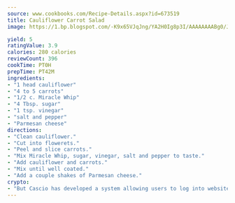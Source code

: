 ```yaml
---
source: www.cookbooks.com/Recipe-Details.aspx?id=673519
title: Cauliflower Carrot Salad
image: https://1.bp.blogspot.com/-K9x65VJqJng/YA2H0Ig8p3I/AAAAAAAABg0/JRKr7ZzesxofwlGw6YudXad_aQn9BD52QCLcBGAsYHQ/s299/2.png

yield: 5
ratingValue: 3.9
calories: 280 calories
reviewCount: 396
cookTime: PT0H
prepTime: PT42M
ingredients:
- "1 head cauliflower"
- "4 to 5 carrots"
- "1/2 c. Miracle Whip"
- "4 Tbsp. sugar"
- "1 tsp. vinegar"
- "salt and pepper"
- "Parmesan cheese"
directions:
- "Clean cauliflower."
- "Cut into flowerets."
- "Peel and slice carrots."
- "Mix Miracle Whip, sugar, vinegar, salt and pepper to taste."
- "Add cauliflower and carrots."
- "Mix until well coated."
- "Add a couple shakes of Parmesan cheese."
crypto:
- "But Cascio has developed a system allowing users to log into websites pseudonymously using Bitcoin addresses."
---
```

